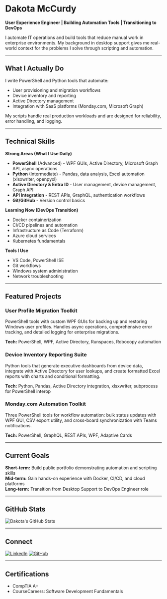 # Dakota McCurdy

**User Experience Engineer | Building Automation Tools | Transitioning to DevOps**

I automate IT operations and build tools that reduce manual work in enterprise environments. My background in desktop support gives me real-world context for the problems I solve through scripting and automation.

---

## What I Actually Do

I write PowerShell and Python tools that automate:
- User provisioning and migration workflows
- Device inventory and reporting
- Active Directory management
- Integration with SaaS platforms (Monday.com, Microsoft Graph)

My scripts handle real production workloads and are designed for reliability, error handling, and logging.

---

## Technical Skills

**Strong Areas (What I Use Daily)**
- **PowerShell** (Advanced) - WPF GUIs, Active Directory, Microsoft Graph API, async operations
- **Python** (Intermediate) - Pandas, data analysis, Excel automation (xlsxwriter, openpyxl)
- **Active Directory & Entra ID** - User management, device management, Graph API
- **API Integration** - REST APIs, GraphQL, authentication workflows
- **Git/GitHub** - Version control basics

**Learning Now (DevOps Transition)**
- Docker containerization
- CI/CD pipelines and automation
- Infrastructure as Code (Terraform)
- Azure cloud services
- Kubernetes fundamentals

**Tools I Use**
- VS Code, PowerShell ISE
- Git workflows
- Windows system administration
- Network troubleshooting

---

## Featured Projects

### User Profile Migration Toolkit
PowerShell tools with custom WPF GUIs for backing up and restoring Windows user profiles. Handles async operations, comprehensive error tracking, and detailed logging for enterprise migrations.

**Tech:** PowerShell, WPF, Active Directory, Runspaces, Robocopy automation

### Device Inventory Reporting Suite
Python tools that generate executive dashboards from device data, integrate with Active Directory for user lookups, and create formatted Excel reports with charts and conditional formatting.

**Tech:** Python, Pandas, Active Directory integration, xlsxwriter, subprocess for PowerShell interop

### Monday.com Automation Toolkit
Three PowerShell tools for workflow automation: bulk status updates with WPF GUI, CSV export utility, and cross-board synchronization with Teams notifications.

**Tech:** PowerShell, GraphQL, REST APIs, WPF, Adaptive Cards

---

## Current Goals

**Short-term:** Build public portfolio demonstrating automation and scripting skills  
**Mid-term:** Gain hands-on experience with Docker, CI/CD, and cloud platforms  
**Long-term:** Transition from Desktop Support to DevOps Engineer role

---

## GitHub Stats

![Dakota's GitHub Stats](https://github-readme-stats.vercel.app/api?username=mccurdyd&show_icons=true&theme=dark)

---

## Connect

[![LinkedIn](https://img.shields.io/badge/LinkedIn-0077B5?style=for-the-badge&logo=linkedin&logoColor=white)](https://www.linkedin.com/in/dakotamccurdy)
[![GitHub](https://img.shields.io/badge/GitHub-100000?style=for-the-badge&logo=github&logoColor=white)](https://github.com/mccurdyd)

---

## Certifications

- CompTIA A+
- CourseCareers: Software Development Fundamentals
